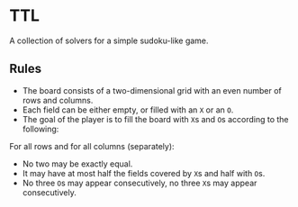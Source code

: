 # TTL

A collection of solvers for a simple sudoku-like game.

## Rules

- The board consists of a two-dimensional grid with an even number of rows and columns.
- Each field can be either empty, or filled with an `X` or an `O`.
- The goal of the player is to fill the board with `X`s and `O`s according to the following:

For all rows and for all columns (separately):

- No two may be exactly equal.
- It may have at most half the fields covered by `X`s and half with `O`s.
- No three `O`s may appear consecutively, no three `X`s may appear consecutively.
